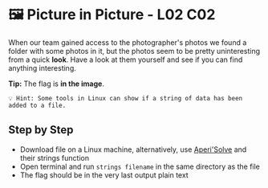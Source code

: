 # 🖼️ Picture in Picture - L02 C02

When our team gained access to the photographer's photos we found a folder with some photos in it, but the photos seem to be pretty uninteresting from a quick **look**. Have a look at them yourself and see if you can find anything interesting.

**Tip:** The flag is **in the image**.

```
💡 Hint: Some tools in Linux can show if a string of data has been added to a file.
```

## Step by Step

- Download file on a Linux machine, alternatively, use [Aperi'Solve](https://www.aperisolve.com/) and their strings function 
- Open terminal and run `strings filename` in the same directory as the file
- The flag should be in the very last output plain text
